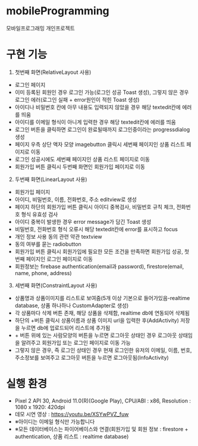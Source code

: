# mobileProgramming
모바일프로그래밍 개인프로젝트

# 구현 기능
1. 첫번째 화면(RelativeLayout 사용)
  - 로그인 페이지
  - 이미 등록된 회원인 경우 로그인 가능(로그인 성공 Toast 생성), 그렇지 않은 경우 로그인 에러(로그인 실패 + error원인이 적힌 Toast 생성)
  - 아이디나 비밀번호 칸에 아무 내용도 입력되지 않았을 경우 해당 textedit칸에 에러를 띄움
  - 아이디를 이메일 형식이 아니게 입력한 경우 해당 textedit칸에 에러를 띄움
  - 로그인 버튼을 클릭하면 로그인이 완료될때까지 로그인중이라는 progressdialog 생성
  - 페이지 우측 상단 액자 모양 imagebutton 클릭시 세번째 페이지인 상품 리스트 페이지로 이동
  - 로그인 성공시에도 세번째 페이지인 상품 리스트 페이지로 이동
  - 회원가입 버튼 클릭시 두번째 화면인 회원가입 페이지로 이동
  
2. 두번째 화면(LinearLayout 사용)
  - 회원가입 페이지
  - 아이디, 비밀번호, 이름, 전화번호, 주소 editview로 생성
  - 페이지 하단의 회원가입 버튼 클릭시 아이디 중복검사, 비밀번호 규칙 체크, 전화번호 형식 유효성 검사
  - 아이디 중복이 발생한 경우 error message가 담긴 Toast 생성
  - 비밀번호, 전화번호 형식 오류시 해당 textedit칸에 error를 표시하고 focus
  - 개인 정보 사용 동의 관련 약관 textview
  - 동의 여부를 묻는 radiobutton
  - 회원가입 버튼 클릭시 회원가입에 필요한 모든 조건을 만족하면 회원가입 성공, 첫번째 페이지인 로그인 페이지로 이동
  - 회원정보는 firebase authentication(email과 password), firestore(email, name, phone, address)
  
3. 세번째 화면(ConstraintLayout 사용)
  - 상품명과 상품이미지를 리스트로 보여줌(5개 이상 기본으로 들어가있음-realtime database, 상품 하나하나 CustomAdapter로 생성)
  - 각 상품마다 삭제 버튼 존재, 해당 상품을 삭제함, realtime db에 연동되어 삭제됨
  - 하단의 +버튼 클릭시 상품이름과 상품 이미지 url을 입력한 후(AddActivity) 저장을 누르면 db에 업로드되어 리스트에 추가됨
  - \+ 버튼 위에 있는 사람모양의 버튼을 누르면 로그아웃 상태인 경우 로그아웃 상태임을 알려주고 회원가입 또는 로그인 페이지로 이동 가능
  - 그렇지 않은 경우, 즉 로그인 상태인 경우 현재 로그인한 유저의 이메일, 이름, 번호, 주소정보를 보여주고 로그아웃 버튼을 누르면 로그아웃됨(InfoActivity)


# 실행 환경
  - Pixel 2 API 30, Android 11.0(R)(Google Play), CPU/ABI : x86, Resolution : 1080 x 1920: 420dpi
  - 데모 시연 영상 : https://youtu.be/XSYwPVZ_fuw
  - ※아이디는 이메일 형식만 가능합니다
  - ※모든 데이터베이스는 파이어베이스와 연결(회원가입 및 회원 정보 : firestore + authentication, 상품 리스트 : realtime database)
